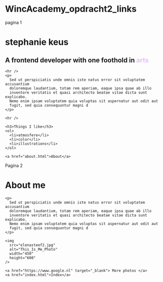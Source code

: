 # WincAcademy_opdracht2_links

pagina 1

<!DOCTYPE html>
<html>
  <head>
    <title>Portfolio</title>
  </head>

  <body>
    <h1>stephanie keus</h1>
    <h2>
      A frontend developer with one foothold in
      <span style="color: #e4c1f9">arts</span>
    </h2>

    <hr />
    <p>
      Sed ut perspiciatis unde omnis iste natus error sit voluptatem accusantium
      doloremque laudantium, totam rem aperiam, eaque ipsa quae ab illo
      inventore veritatis et quasi architecto beatae vitae dicta sunt explicabo.
      Nemo enim ipsam voluptatem quia voluptas sit aspernatur aut odit aut
      fugit, sed quia consequuntur magni d
    </p>

    <hr />

    <h3>Things I like</h3>
    <ol>
      <li>atmosfere</li>
      <li>color</li>
      <li>illustrations</li>
    </ol>

    <a href="about.html">About</a>
  </body>
</html>




Pagina 2

<!DOCTYPE html>
<html>
  <head>
    <title>Portfolio</title>
  </head>

  <body>
    <h1>About me</h1>

    <p>
      Sed ut perspiciatis unde omnis iste natus error sit voluptatem accusantium
      doloremque laudantium, totam rem aperiam, eaque ipsa quae ab illo
      inventore veritatis et quasi architecto beatae vitae dicta sunt explicabo.
      Nemo enim ipsam voluptatem quia voluptas sit aspernatur aut odit aut
      fugit, sed quia consequuntur magni d
    </p>

    <img
      src="elenasteef2.jpg"
      alt="This_Is_Me_Photo"
      width="450"
      height="600"
    />

    <a href="https://www.google.nl" target="_blank"> More photos </a>
    <a href="index.html">Index</a>
  </body>
</html>
